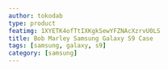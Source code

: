 ```yaml
---
author: tokodab
type: product
featimg: 1XYETK4ofTtIXKgkSewYFZNAcXzrvU0LS
title: Bob Marley Samsung Galaxy S9 Case
tags: [samsung, galaxy, s9]
category: [samsung]
---
```

